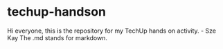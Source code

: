 # techup-handson
Hi everyone, this is the repository for my TechUp hands on activity. - Sze Kay
The .md stands for markdown.